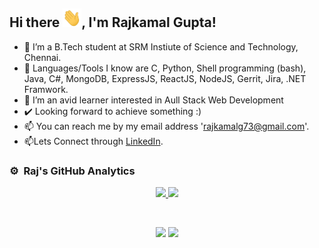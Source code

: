 

<h2>Hi there <img src="https://raw.githubusercontent.com/ABSphreak/ABSphreak/master/gifs/Hi.gif" width="30px" height="30px">, I'm Rajkamal Gupta!</h2>

- 🌱 I’m a B.Tech student at SRM Instiute of Science and Technology, Chennai.
- 👀 Languages/Tools I know are C, Python, Shell programming (bash), Java, C#, MongoDB, ExpressJS, ReactJS, NodeJS, Gerrit, Jira, .NET Framwork.
- 💞️ I’m an avid learner interested in Aull Stack Web Development 
- ✔️ Looking forward to achieve something :)
- 📫 You can reach me by my email address 'rajkamalg73@gmail.com'.
- 📫Lets Connect through <a href="https://www.linkedin.com/in/raj040404">LinkedIn</a>.

### ⚙️ &nbsp;Raj's GitHub Analytics
<p align="center">
<a href="https://github.com/raj040404">
<img height="180em" src="https://github-readme-stats-eight-theta.vercel.app/api?username=raj040404&show_icons=true&theme=nightowl&include_all_commits=true&count_private=true"/>
<img height="180em" src="https://github-readme-stats-eight-theta.vercel.app/api/top-langs/?username=raj040404&layout=compact&langs_count=8&theme=nightowl"/>
</a>
</p>

<br>

<p align="center">
 <img src="https://komarev.com/ghpvc/?username=raj040404&style=flat-square"/>
 <img src="https://img.shields.io/badge/dynamic/json?logo=github&label=GitHub+Followers&labelColor=282c34&color=181717&query=%24.data.totalSubs&url=https%3A%2F%2Fapi.spencerwoo.com%2Fsubstats%2F%3Fsource%3Dgithub%26queryKey%3Draj040404&longCache=true"/>
</p>
